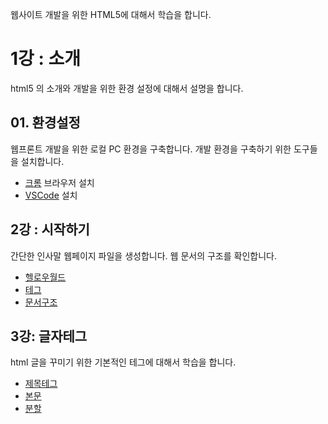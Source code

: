 웹사이트 개발을 위한 HTML5에 대해서 학습을 합니다.

# 1강 : 소개
html5 의 소개와 개발을 위한 환경 설정에 대해서 설명을 합니다.

## 01. 환경설정
웹프론트 개발을 위한 로컬 PC 환경을 구축합니다. 개발 환경을 구축하기 위한 도구들을 설치합니다.

* [크롬](./01/chrome) 브라우저 설치
* [VSCode](./01/vscode) 설치


## 2강 : 시작하기
간단한 인사말 웹페이지 파일을 생성합니다. 웹 문서의 구조를 확인합니다.

* [헬로우월드](./02/hello)
* [테그](./02/tag)
* [문서구조](./02/html5)


## 3강: 글자테그
html 글을 꾸미기 위한 기본적인 테그에 대해서 학습을 합니다.

* [제목테그](./03/h)
* [본문](./03/p)
* [분할](./03/br)








